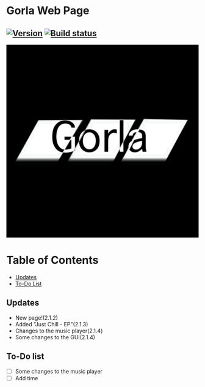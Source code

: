 # Gorla Web Page
## [![Version](https://img.shields.io/badge/version-2.1.4-blue)](https://lipe993.github.io/Gorla_WebPage/) [![Build status](https://ci.appveyor.com/api/projects/status/w030o09thupfi2cc?svg=true)](https://ci.appveyor.com/project/lipe993/gorla-webpage)
[![My logo](./css/gorla.png)](https://lipe993.github.com/Gorla_WebPage)
# Table of Contents
 - [Updates](#updates)
 - [To-Do List](#to-do-list)

## Updates
- New page!(2.1.2)
- Added "Just Chill - EP"(2.1.3)
- Changes to the music player(2.1.4)
- Some changes to the GUI(2.1.4)

## To-Do list
- [ ] Some changes to the music player
 - [ ] Add time